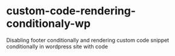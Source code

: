 # custom-code-rendering-conditionaly-wp
Disabling footer conditionally and rendering custom code snippet conditionally in wordpress site with code 
